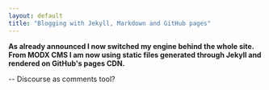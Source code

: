 ```yaml
---
layout: default
title: "Blogging with Jekyll, Markdown and GitHub pages"
---
```


**As already announced I now switched my engine behind the whole site. From MODX CMS I am now using static files generated through Jekyll and rendered on GitHub's pages CDN.**

-- Discourse as comments tool?
